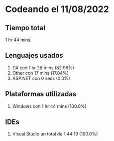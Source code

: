 # Codeando el 11/08/2022

## Tiempo total
1 hr 44 mins.

## Lenguajes usados
1. C# con 1 hr 26 mins (82.96%)
1. Other con 17 mins (17.04%)
1. ASP.NET con 0 secs (0.0%)

## Plataformas utilizadas
1. Windows con 1 hr 44 mins (100.0%)

## IDEs
1. Visual Studio un total de 1:44:19 (100.0%)
